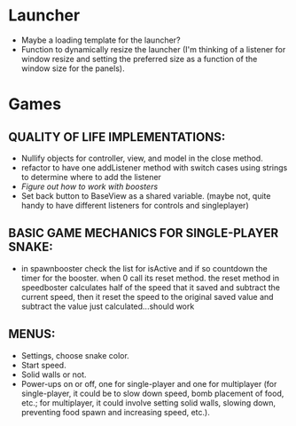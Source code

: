 # Launcher
- Maybe a loading template for the launcher?
- Function to dynamically resize the launcher (I'm thinking of a listener for window resize and setting the preferred size as a function of the window size for the panels).

# Games

## QUALITY OF LIFE IMPLEMENTATIONS:
- Nullify objects for controller, view, and model in the close method.
- refactor to have one addListener method with switch cases using strings to determine where to add the listener
- *Figure out how to work with boosters*
- Set back button to BaseView as a shared variable. (maybe not, quite handy to have different listeners for controls and singleplayer)

## BASIC GAME MECHANICS FOR SINGLE-PLAYER SNAKE:
- in spawnbooster check the list for isActive and if so countdown the timer for the booster. when 0 call its reset method. the reset method in speedboster calculates half of the speed that it saved and subtract the current speed, then it reset the speed to the original saved value and subtract the value just calculated...should work

## MENUS:
- Settings, choose snake color.
- Start speed.
- Solid walls or not.
- Power-ups on or off, one for single-player and one for multiplayer (for single-player, it could be to slow down speed, bomb placement of food, etc.; for multiplayer, it could involve setting solid walls, slowing down, preventing food spawn and increasing speed, etc.).
